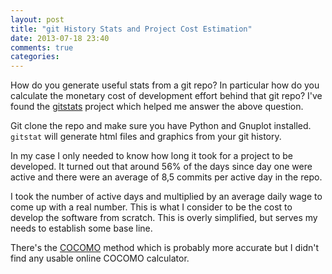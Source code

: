 ```yaml
---
layout: post
title: "git History Stats and Project Cost Estimation"
date: 2013-07-18 23:40
comments: true
categories: 
---
```


How do you generate useful stats from a git repo? In particular how do you
calculate the monetary cost of development effort behind that git repo? 
I've found the [gitstats](https://github.com/hoxu/gitstats) project which
helped me answer the above question. 

Git clone the repo and make sure you
have Python and Gnuplot installed. `gitstat` will generate html files and
graphics from your git history. 

In my case I only needed to know how long it took for a project to be developed.
It turned out that around 56% of the days since day one were active and there were
an average of 8,5 commits per active day in the repo.

I took the number of active days and multiplied by an average daily
wage to come up with a real number. This is what I consider to be the cost to
develop the software from scratch. This is overly simplified, but serves my 
needs to establish some base line.

There's the [COCOMO](https://en.wikipedia.org/wiki/COCOMO) method which is probably
more accurate but I didn't find any usable online COCOMO calculator.
